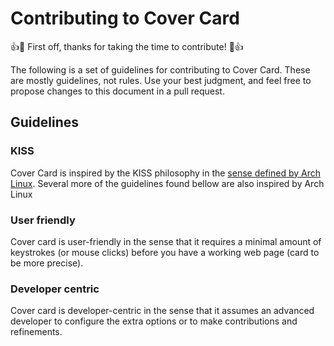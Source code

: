# Contributing to Cover Card

:+1::tada: First off, thanks for taking the time to contribute! :tada::+1:

The following is a set of guidelines for contributing to Cover Card. These are mostly guidelines, not rules. Use your best judgment, and feel free to propose changes to this document in a pull request.

## Guidelines

### KISS

Cover Card is inspired by the KISS philosophy in the [sense defined by Arch Linux](https://wiki.archlinux.org/index.php/Arch_Linux#Simplicity). Several more of the guidelines found bellow are also inspired by Arch Linux

### User friendly

Cover card is user-friendly in the sense that it requires a minimal amount of keystrokes (or mouse clicks) before you have a working web page (card to be more precise).

### Developer centric

Cover card is developer-centric in the sense that it assumes an advanced developer to configure the extra options or to make contributions and refinements.
